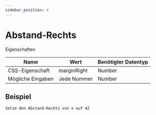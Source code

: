 ```yaml
---
sidebar_position: 4
---
```


# Abstand-Rechts

Eigenschaften

| Name              | Wert              | Benötigter Datentyp   |
| ----              | ----              | --------------------- |
| CSS-Eigenschaft   | marginRight    | Number           |
| Mögliche Eingaben | Jede Nummer | Number           |

## Beispiel
```
Setze den Abstand-Rechts von x auf 42
```
